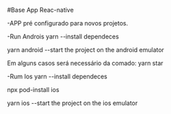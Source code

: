 #Base App Reac-native

-APP pré configurado para novos projetos.

-Run Androis
yarn --install dependeces

yarn android --start the project on the android emulator

Em alguns casos será necessário da comado: yarn star

-Rum Ios
yarn --install dependeces

npx pod-install ios

yarn ios --start the project on the ios emulator
